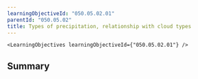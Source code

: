 ```yaml
---
learningObjectiveId: "050.05.02.01"
parentId: "050.05.02"
title: Types of precipitation, relationship with cloud types
---
```


```tsx eval
<LearningObjectives learningObjectiveId={"050.05.02.01"} />
```

## Summary
